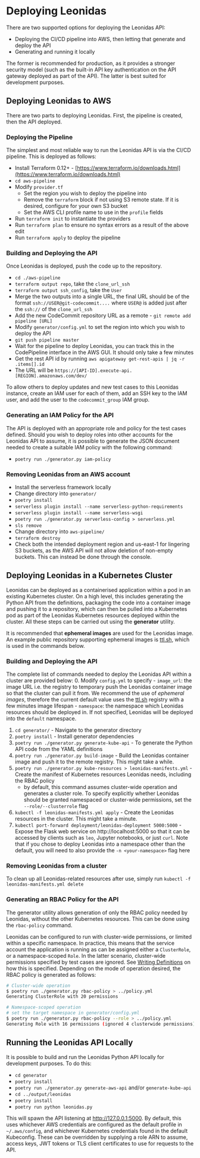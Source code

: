 # Deploying Leonidas

There are two supported options for deploying the Leonidas API:

* Deploying the CI/CD pipeline into AWS, then letting that generate and deploy the API
* Generating and running it locally

The former is recommended for production, as it provides a stronger security model (such as the built-in API key authentication on the API gateway deployed as part of the API). The latter is best suited for development purposes.

## Deploying Leonidas to AWS

There are two parts to deploying Leonidas. First, the pipeline is created, then the API deployed.

### Deploying the Pipeline

The simplest and most reliable way to run the Leonidas API is via the CI/CD pipeline. This is deployed as follows:

* Install Terraform 0.12+ - [https://www.terraform.io/downloads.html](https://www.terraform.io/downloads.html)
* `cd aws-pipeline`
* Modify `provider.tf`
  * Set the region you wish to deploy the pipeline into
  * Remove the `terraform` block if not using S3 remote state. If it is desired, configure for your own S3 bucket
  * Set the AWS CLI profile name to use in the `profile` fields
* Run `terraform init` to instantiate the providers
* Run `terraform plan` to ensure no syntax errors as a result of the above edit
* Run `terraform apply` to deploy the pipeline

### Building and Deploying the API

Once Leonidas is deployed, push the code up to the repository.

* `cd ./aws-pipeline`
* `terraform output repo`, take the `clone_url_ssh`
* `terraform output ssh_config`, take the `User`
* Merge the two outputs into a single URL, the final URL should be of the format `ssh://USER@git-codecommit....` where `USER@` is added just after the `ssh://` of the `clone_url_ssh`
* Add the new CodeCommit repository URL as a remote - `git remote add pipeline [URL]`
* Modify `generator/config.yml` to set the region into which you wish to deploy the API
* `git push pipeline master`
* Wait for the pipeline to deploy Leonidas, you can track this in the CodePipeline interface in the AWS GUI. It should only take a few minutes
* Get the rest API id by running `aws apigateway get-rest-apis | jq -r .items[].id`
* The URL will be `https://[API-ID].execute-api.[REGION].amazonaws.com/dev/`

To allow others to deploy updates and new test cases to this Leonidas instance, create an IAM user for each of them, add an SSH key to the IAM user, and add the user to the `codecommit_group` IAM group.

### Generating an IAM Policy for the API

The API is deployed with an appropriate role and policy for the test cases defined. Should you wish to deploy roles into other accounts for the Leonidas API to assume, it is possible to generate the JSON document needed to create a suitable IAM policy with the following command:

* `poetry run ./generator.py iam-policy`

### Removing Leonidas from an AWS account

* Install the serverless framework locally
* Change directory into `generator/`
* `poetry install`
* `serverless plugin install --name serverless-python-requirements`
* `serverless plugin install --name serverless-wsgi`
* `poetry run ./generator.py serverless-config > serverless.yml`
* `sls remove`
* Change directory into `aws-pipeline/`
* `terraform destroy`
* Check both the intended deployment region and us-east-1 for lingering S3 buckets, as the AWS API will not allow deletion of non-empty buckets. This can instead be done through the console.

## Deploying Leonidas in a Kubernetes Cluster

Leonidas can be deployed as a containerised application within a pod in an existing Kubernetes cluster. On a high level, this includes generating the Python API from the definitions, packaging the code into a container image and pushing it to a repository, which can then be pulled into a Kubernetes pod as part of the Leonidas Kubernetes resources deployed within the cluster. All these steps can be carried out using the **generator** utility. 

It is recommended that **ephemeral images** are used for the Leonidas image. An example public repository supporting ephemeral images is [ttl.sh](ttl.sh), which is used in the commands below.

### Building and Deploying the API

The complete list of commands needed to deploy the Leonidas API within a cluster are provided below: 
0. Modify `config.yml`  to specify 
	- `image_url`: the image URL i.e. the registry to temporary push the Leonidas container image so that the cluster can pull it from. We recommend the use of *ephemeral images*, therefore the current default value uses the [ttl.sh](ttl.sh) registry with a few minutes image lifespan 
	 - `namespace`: the namespace which Leonidas resources should be deployed in. If not specified, Leonidas will be deployed into the `default` namespace. 
1. `cd generator/` - Navigate to the generator directory
2. `poetry install` - Install generator dependencies
3. `poetry run ./generator.py generate-kube-api` - To generate the Python API code from the YAML definitions
4. `poetry run ./generator.py build-image` - Build the Leonidas container image and push it to the remote registry. This might take a while.
5. `poetry run ./generator.py kube-resources > leonidas-manifests.yml`  - Create the manifest of Kubernetes resources Leonidas needs, including the RBAC policy
	- by default, this command assumes cluster-wide operation and generates a cluster role. To specify explicitly whether Leonidas should be granted namespaced or cluster-wide permissions, set the `--role/--clusterrole` flag 
6. `kubectl -f leonidas-manifests.yml apply` - Create the Leonidas resources in the cluster. This might take a minute.
7. `kubectl port-forward deployment/leonidas-deployment 5000:5000` - Expose the Flask web service on http://localhost:5000 so that it can be accessed by clients such as `leo`, Jupyter notebooks, or just `curl`. Note that if you chose to deploy Leonidas into a namespace other than the default, you will need to also provide the `-n <your-namespace>` flag here

### Removing Leonidas from a cluster
To clean up all Leonidas-related resources after use, simply run
`kubectl -f leonidas-manifests.yml delete`

### Generating an RBAC Policy for the API

The generator utility allows generation of only the RBAC policy needed by Leonidas, without the other Kubernetes resources. This can be done using the `rbac-policy` command. 

Leonidas can be configured to run with cluster-wide permissions, or limited within a specific namespace. In practice, this means that the service account the application is running as can be assigned either a `ClusterRole`, or a namespace-scoped `Role`. In the latter scenario, cluster-wide permissions specified by test cases are ignored. See [Writing Definitions](writing-definitions.md) on how this is specified. Depending on the mode of operation desired, the RBAC policy is generated as follows:

```bash
# Cluster-wide operation
$ poetry run ./generator.py rbac-policy > ../policy.yml
Generating ClusterRole with 20 permissions

# Namespace-scoped operation
# set the target namespace in generator/config.yml
$ poetry run ./generator.py rbac-policy --role > ../policy.yml
Generating Role with 16 permissions (ignored 4 clusterwide permissions)
```

## Running the Leonidas API Locally

It is possible to build and run the Leonidas Python API locally for development purposes. To do this:

* `cd generator`
* `poetry install` 
* `poetry run ./generator.py generate-aws-api` and/or `generate-kube-api`
* `cd ../output/leonidas`
* `poetry install`
* `poetry run python leonidas.py`

This will spawn the API listening at http://127.0.0.1:5000. By default, this uses whichever AWS credentials are configured as the default profile in `~/.aws/config`, and whichever Kubernetes credentials found in the default Kubeconfig. These can be overridden by supplying a role ARN to assume, access keys, JWT tokens or TLS client certificates to use for requests to the API.


